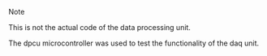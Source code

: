 > [!NOTE]
> This is not the actual code of the data processing unit.
> 
> The dpcu microcontroller was used to test the functionality of the daq unit.
